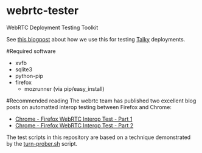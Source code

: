 webrtc-tester
=============

WebRTC Deployment Testing Toolkit

See [this blogpost](https://blog.andyet.com/2014/09/29/testing-webrtc-applications) about how we use this for testing [Talky](https://talky.io) deployments.

#Required software
* xvfb
* sqlite3
* python-pip
* firefox
  * mozrunner (via pip/easy\_install)

#Recommended reading
The webrtc team has published two excellent blog posts on automatted interop testing between Firefox and Chrome:
* [Chrome - Firefox WebRTC Interop Test - Part 1](http://googletesting.blogspot.se/2014/08/chrome-firefox-webrtc-interop-test-pt-1.html)
* [Chrome - Firefox WebRTC Interop Test - Part 2](http://googletesting.blogspot.se/2014/09/chrome-firefox-webrtc-interop-test-pt-2.html)

The test scripts in this repository are based on a technique demonstrated by the 
[turn-prober.sh](https://github.com/GoogleChrome/webrtc/blob/master/samples/web/content/apprtc/turn-prober/turn-prober.sh) script.
